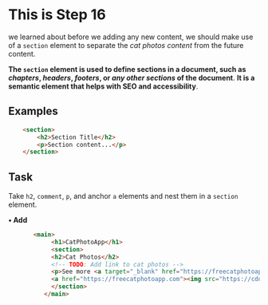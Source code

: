 # This is Step 16

we learned about before we adding any new content, we should make use of a `section` element to separate the *cat photos content* from the future content.

**The `section` element is used to define sections in a document, such as *chapters*, *headers*, *footers*, or *any other sections* of the document**. **It is a semantic element that helps with SEO and accessibility**.



## Examples

```HTML
    <section>
        <h2>Section Title</h2>
        <p>Section content...</p>
    </section>
```

## Task

Take `h2`, `comment`, `p`, and anchor `a` elements and nest them in a `section` element.

**• Add**

```HTML
       <main>
            <h1>CatPhotoApp</h1>
            <section>
            <h2>Cat Photos</h2>
            <!-- TODO: Add link to cat photos -->
            <p>See more <a target="_blank" href="https://freecatphotoapp.com">cat photos</a> in our gallery.</p>
            <a href="https://freecatphotoapp.com"><img src="https://cdn.freecodecamp.org/curriculum/cat-photo-app/relaxing-cat.jpg" alt="A cute orange cat lying on its back."></a>
            </section>
          </main>
```
